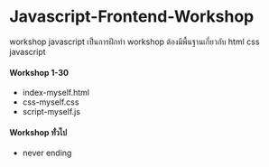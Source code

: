 # Javascript-Frontend-Workshop
workshop javascript เป็นการฝึกทำ workshop ต้องมีพื้นฐานเกี่ยวกับ html css javascript

#### Workshop 1-30
- index-myself.html
- css-myself.css
- script-myself.js

#### Workshop ทั่วไป
- never ending

